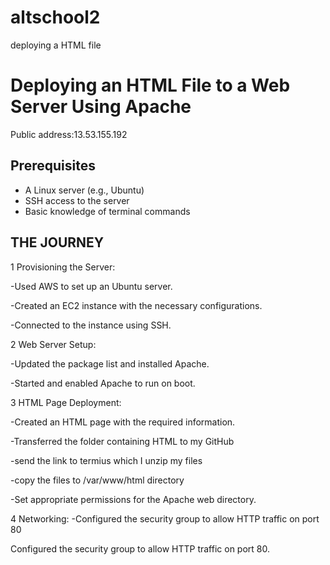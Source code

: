 # altschool2
deploying a HTML file
# Deploying an HTML File to a Web Server Using Apache
Public address:13.53.155.192

## Prerequisites
- A Linux server (e.g., Ubuntu)
- SSH access to the server
- Basic knowledge of terminal commands

## THE JOURNEY
1 Provisioning the Server:

-Used AWS to set up an Ubuntu server.

-Created an EC2 instance with the necessary configurations.

-Connected to the instance using SSH.

2 Web Server Setup:

-Updated the package list and installed Apache.

-Started and enabled Apache to run on boot.

3 HTML Page Deployment:

-Created an HTML page with the required information.

-Transferred the folder containing HTML to my GitHub

-send the link to termius which I unzip my files

-copy the files to /var/www/html directory 

-Set appropriate permissions for the Apache web directory.

4 Networking:
-Configured the security group to allow HTTP traffic on port 80

Configured the security group to allow HTTP traffic on port 80.
